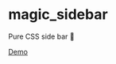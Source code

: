# magic_sidebar
Pure CSS side bar 📜

<a href="https://angelhtml.github.io/magic_sidebar/">Demo</a>

